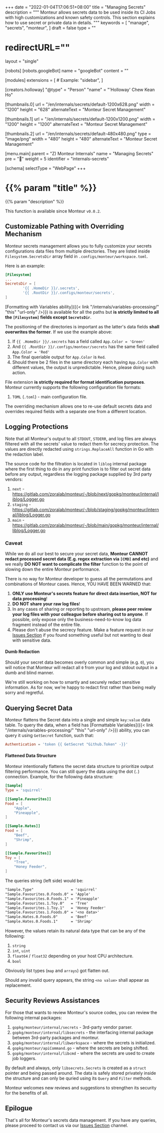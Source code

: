 +++
date = "2022-01-04T17:06:51+08:00"
title = "Managing Secrets"
description = """
Monteur allows secrets data to be used inside its CI Jobs with high
customizations and known safety controls. This section explains how to use
secret or private data in details.
"""
keywords = [
	"manage",
	"secrets",
	"monteur",
]
draft = false
type = ""
# redirectURL=""
layout = "single"


[robots]
[robots.googleBot]
name = "googleBot"
content = ""


[modules]
extensions = [
	# Example: "sidebar",
]


[creators.holloway]
"@type" = "Person"
"name" = "'Holloway' Chew Kean Ho"


[thumbnails.0]
url = "/en/internals/secrets/default-1200x628.png"
width = "1200"
height = "628"
alternateText = "Monteur Secret Management"

[thumbnails.1]
url = "/en/internals/secrets/default-1200x1200.png"
width = "1200"
height = "1200"
alternateText = "Monteur Secret Management"

[thumbnails.2]
url = "/en/internals/secrets/default-480x480.png"
type = "image/png"
width = "480"
height = "480"
alternateText = "Monteur Secret Management"


[menu.main]
parent = "Z) Monteur Internals"
name = "Managing Secrets"
pre = "🙊"
weight = 5
identifier = "internals-secrets"


[schema]
selectType = "WebPage"
+++

# {{% param "title" %}}
{{% param "description" %}}

This function is available since Monteur `v0.0.2`.




## Customizable Pathing with Overriding Mechanism
Monteur secrets management allows you to fully customize your secrets
configurations data files from multiple directories. They are listed inside
`Filesystem.SecretsDir` array field in `.configs/monteur/workspace.toml`.

Here is an example:

```toml {linenos=table,hl_lines=[],linenostart=1}
[Filesystem]
...
SecretsDir = [
        '{{ .HomeDir }}/.secrets',
        '{{ .RootDir }}/.configs/monteur/secrets',
]
```

[Formatting with Variables ability]({{< link "/internals/variables-processing/"
"this" "url-only" />}}) is available for all the paths but **is strictly limited
to all the `[Filesystem]` fields except `SecretsDir`**.

The positioning of the directories is important as the latter's data fields
**shall overwrites the former**. If we use the example above:

1. If `{{ .HomeDir }}/.secrets` has a field called `App.Color = 'Green'`
2. And `{{ .RootDir }}/.configs/monteur/secrets` has the same field called
   `App.Color = 'Red'`
3. The final queriable output for `App.Color` is `Red`.
4. Should there be 2 files in the same directory each having `App.Color` with
   different values, the output is unpredictable. Hence, please doing such
   action.

File extension **is strictly required for format identification purposes**.
Monteur currently supports the following configuration file formats:

1. `TOML` (`.toml`) - main configuration file.

The overriding mechanism allows one to re-use default secrets data and overrides
required fields with a separate one from a different location.




## Logging Protections
Note that all Monteur's output to all `STDOUT`, `STDERR`, and log files are
always filtered with all the secrets' value to redact them for secrecy
protection. The values are directly redacted using `strings.ReplaceAll`
function in Go with the redaction label.

The source code for the filtration is located in `liblog` internal package where
the first thing to do in any print function is to filter out secret data before
any output, regardless the logging package supplied by 3rd party vendors:

1. `next` - https://gitlab.com/zoralab/monteur/-/blob/next/gopkg/monteur/internal/liblog/Logger.go
2. `staging` - https://gitlab.com/zoralab/monteur/-/blob/staging/gopkg/monteur/internal/liblog/Logger.go
3. `main` - https://gitlab.com/zoralab/monteur/-/blob/main/gopkg/monteur/internal/liblog/Logger.go

### Caveat
While we do all our best to secure your secret data, **Monteur CANNOT redact
processed secret data (E.g. regex extraction via `[CMD]` and etc)** and we
really **DO NOT want to complicate the filter** function to the point of slowing
down the entire Monteur performance.

There is no way for Monteur developer to guess all the permutations and
combinations of Monteur cases. Hence, YOU HAVE BEEN WARNED that:

1. **ONLY use Monteur's secrets feature for direct data insertion, NOT for
   data processing**!
2. **DO NOT share your raw log files**!
3. In any cases of sharing or reporting to upstream, **please peer review your
   log files with your colleague before sharing out to anyone**. If possible,
   only expose only the business-need-to-know log data fragment instead of the
   entire file.
4. Please don't abuse the secrecy feature. Make a feature request in our
   [Issues Section](https://gitlab.com/zoralab/monteur/-/issues) if you found
   something useful but not wanting to deal with sensitive data.


#### Dumb Redaction
Should your secret data becomes overly common and simple (e.g. `0`), you will
notice that Monteur will redact all `0` from your log and stdout output in a
dumb and blind manner.

We're still working on how to smartly and securely redact sensitive information.
As for now, we're happy to redact first rather than being really sorry and
regretful.




## Querying Secret Data
Monteur flattens the Secret data into a single and simple `key:value` data
table. To query the data, when a field has [Formattable Variables]({{< link
"/internals/variables-processing/" "this" "url-only" />}}) ability, you can
query it using `GetSecret` function, such that:

```toml {linenos=table,hl_lines=[],linenostart=1}
Authentication = 'token {{ GetSecret "Github.Token" -}}'
```



#### Flattened Data Structure
Monteur intentionally flattens the secret data structure to prioritize output
filtering performance. You can still query the data using the dot (`.`)
connection. Example, for the following data structure:

```toml {linenos=table,hl_lines=[],linenostart=1}
[Sample]
Type = 'squirrel'

[[Sample.Favourites]]
Food = [
	"Apple",
	"Pineapple",
]

[[Sample.Hates]]
Food = [
	"Beef",
	"Shrimp",
]

[[Sample.Favourites]]
Toy = [
	"Tree",
	"Honey Feeder",
]
```

The queries string (left side) would be:

```txt {linenos=table,hl_lines=[],linenostart=1}
"Sample.Type"                 = 'squirrel'
"Sample.Favourites.0.Foods.0" = 'Apple'
"Sample.Favourites.0.Foods.1" = 'Pineapple'
"Sample.Favourites.1.Toy.0"   = 'Tree'
"Sample.Favourites.1.Toy.1"   = 'Honey Feeder'
"Sample.Favourites.1.Foods.0" = '<no data>'
"Sample.Hates.0.Foods.0"      = 'Beef'
"Sample.Hates.0.Foods.1"      = 'Shrimp'
```

However, the values retain its natural data type that can be any of the
following:

1. `string`
2. `int`, `uint`
3. `float64` / `float32` depending on your host CPU architecture.
4. `bool`

Obviously list types (`map` and `arrays`) got flatten out.

Should any invalid query appears, the string `<no value>` shall appear as
replacement.




## Security Reviews Assistances
For those that wants to review Monteur's source codes, you can review the
following internal packages:

1. `gopkg/monteur/internal/secrets` - 3rd-party vendor parser.
2. `gopkg/monteur/internal/libsecrets` - the interfacing internal package
   between 3rd-party packages and monteur.
3. `gopkg/monteur/internal/libworkspace` - where the secrets is initialized.
4. `gopkg/monteur/apiCommand.go` - where the secrets are being shifted.
5. `gopkg/monteur/internal/libcmd` - where the secrets are used to create job
   loggers.

By default and always, only `libsecrets.Secrets` is created as a `struct`
pointer and being passed around. The data is safely stored privately inside the
structure and can only be quried using its `Query` and `Filter` methods.

Monteur welcomes new reviews and suggestions to strengthen its security for the
benefits of all.




## Epilogue
That's all for Monteur's secrets data management. If you have any queries,
please proceed to contact us via our
[Issues Section](https://gitlab.com/zoralab/monteur/-/issues) channel.

